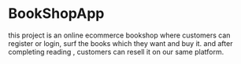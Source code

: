 # BookShopApp
this project is an online ecommerce bookshop where customers can register or login, surf the books which they want and buy it. and after completing reading , customers can resell it on our same platform.
